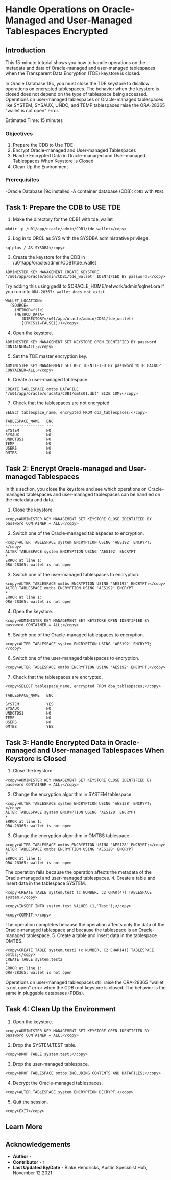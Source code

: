 # Handle Operations on Oracle-Managed and User-Managed Tablespaces Encrypted</copy>

## Introduction

This 15-minute tutorial shows you how to handle operations on the metadata and data of Oracle-managed and user-managed tablespaces when the Transparent Data Encryption (TDE) keystore is closed.

In Oracle Database 18c, you must close the TDE keystore to disallow operations on encrypted tablespaces. The behavior when the keystore is closed does not depend on the type of tablespace being accessed. Operations on user-managed tablespaces or Oracle-managed tablespaces like SYSTEM, SYSAUX, UNDO, and TEMP tablespaces raise the ORA-28365 "wallet is not open" error.

Estimated Time: 15 minutes

### Objectives
1. Prepare the CDB to Use TDE
2. Encrypt Oracle-managed and User-managed Tablespaces
3. Handle Encrypted Data in Oracle-managed and User-managed Tablespaces When Keystore is Closed
4. Clean Up the Environment

### Prerequisites
-Oracle Database 19c installed
-A container database (CDB): `CDB1` with `PDB1`

## Task 1: Prepare the CDB to USE TDE
1. Make the directory for the CDB1 with tde_wallet
```
mkdir -p /u01/app/oracle/admin/CDB1/tde_wallet</copy>
```
2. Log in to ORCL as SYS with the SYSDBA administrative privilege.
```
sqlplus / AS SYSDBA</copy>
```
3. Create the keystore for the CDB in /u01/app/oracle/admin/CDB1/tde_wallet
```
ADMINISTER KEY MANAGEMENT CREATE KEYSTORE '/u01/app/oracle/admin/CDB1/tde_wallet' IDENTIFIED BY password;</copy>

```
Try adding this using gedit to $ORACLE_HOME/network/admin/sqlnet.ora if you run into `ORA-28367: wallet does not exist`
```
WALLET_LOCATION=
  (SOURCE=
    (METHOD=file)
    (METHOD_DATA=
       (DIRECTORY=/u01/app/oracle/admin/CDB1/tde_wallet)
       [(PKCS11=FALSE)]))</copy>
 ```
4. Open the keystore.
```
ADMINISTER KEY MANAGEMENT SET KEYSTORE OPEN IDENTIFIED BY password CONTAINER=ALL;</copy>
```
5. Set the TDE master encryption key.
```
ADMINISTER KEY MANAGEMENT SET KEY IDENTIFIED BY password WITH BACKUP CONTAINER=ALL;</copy>
```
6. Create a user-managed tablespace.
```
CREATE TABLESPACE omtbs DATAFILE '/u01/app/oracle/oradata/CDB1/omts01.dbf' SIZE 10M;</copy>
```
7. Check that the tablespaces are not encrypted.
```
SELECT tablespace_name, encrypted FROM dba_tablespaces;</copy>

TABLESPACE_NAME   ENC
----------------- ---
SYSTEM            NO
SYSAUX            NO
UNDOTBS1          NO
TEMP              NO
USERS             NO
OMTBS             NO
```

## Task 2: Encrypt Oracle-managed and User-managed Tablespaces
In this section, you close the keystore and see which operations on Oracle-managed tablespaces and user-managed tablespaces can be handled on the metadata and data.

1. Close the keystore.
```
<copy>ADMINISTER KEY MANAGEMENT SET KEYSTORE CLOSE IDENTIFIED BY password CONTAINER = ALL;</copy>
```
2. Switch one of the Oracle-managed tablespaces to encryption.
```
<copy>ALTER TABLESPACE system ENCRYPTION USING 'AES192' ENCRYPT;</copy>
ALTER TABLESPACE system ENCRYPTION USING 'AES192' ENCRYPT
*
ERROR at line 1:
ORA-28365: wallet is not open
```
3. Switch one of the user-managed tablespaces to encryption.
```
<copy>ALTER TABLESPACE omtbs ENCRYPTION USING 'AES192' ENCRYPT;</copy>
ALTER TABLESPACE omtbs ENCRYPTION USING 'AES192' ENCRYPT
*
ERROR at line 1:
ORA-28365: wallet is not open
```
4. Open the keystore.
```
<copy>ADMINISTER KEY MANAGEMENT SET KEYSTORE OPEN IDENTIFIED BY password CONTAINER = ALL;</copy>
```
5. Switch one of the Oracle-managed tablespaces to encryption.
```
<copy>ALTER TABLESPACE system ENCRYPTION USING 'AES192' ENCRYPT;</copy>
```
6. Switch one of the user-managed tablespaces to encryption.
```
<copy>ALTER TABLESPACE omtbs ENCRYPTION USING 'AES192' ENCRYPT;</copy>
```
7. Check that the tablespaces are encrypted.
```
<copy>SELECT tablespace_name, encrypted FROM dba_tablespaces;</copy>

TABLESPACE_NAME   ENC
----------------- ---
SYSTEM            YES
SYSAUX            NO
UNDOTBS1          NO
TEMP              NO
USERS             NO
OMTBS             YES
```
## Task 3: Handle Encrypted Data in Oracle-managed and User-managed Tablespaces When Keystore is Closed
1. Close the keystore.
```
<copy>ADMINISTER KEY MANAGEMENT SET KEYSTORE CLOSE IDENTIFIED BY password CONTAINER = ALL;</copy>
```
2. Change the encryption algorithm in SYSTEM tablespace.
```
<copy>ALTER TABLESPACE system ENCRYPTION USING 'AES128' ENCRYPT;</copy>
ALTER TABLESPACE system ENCRYPTION USING 'AES128' ENCRYPT
*
ERROR at line 1:
ORA-28365: wallet is not open
```
3. Change the encryption algorithm in OMTBS tablespace.
```
<copy>ALTER TABLESPACE omtbs ENCRYPTION USING 'AES128' ENCRYPT;</copy>
ALTER TABLESPACE omtbs ENCRYPTION USING 'AES128' ENCRYPT
*
ERROR at line 1:
ORA-28365: wallet is not open
```
The operation fails because the operation affects the metadata of the Oracle-managed and user-managed tablespaces.
4. Create a table and insert data in the tablespace SYSTEM.
```
<copy>CREATE TABLE system.test (c NUMBER, C2 CHAR(4)) TABLESPACE system;</copy>
```
```
<copy>INSERT INTO system.test VALUES (1,'Test');</copy>
```
```
<copy>COMMIT;</copy>
```
The operation completes because the operation affects only the data of the Oracle-managed tablespace and because the tablespace is an Oracle-managed tablespace.
5. Create a table and insert data in the tablespace OMTBS.
```
<copy>CREATE TABLE system.test2 (c NUMBER, C2 CHAR(4)) TABLESPACE omtbs;</copy>
CREATE TABLE system.test2
*
ERROR at line 1:
ORA-28365: wallet is not open
```
Operations on user-managed tablespaces still raise the ORA-28365 "wallet is not open" error when the CDB root keystore is closed.
The behavior is the same in pluggable databases (PDBs).

## Task 4: Clean Up the Environment
1. Open the keystore.
```
<copy>ADMINISTER KEY MANAGEMENT SET KEYSTORE OPEN IDENTIFIED BY password CONTAINER = ALL;</copy>
```
2. Drop the SYSTEM.TEST table.
```
<copy>DROP TABLE system.test;</copy>
```
3. Drop the user-managed tablespace.
```
<copy>DROP TABLESPACE omtbs INCLUDING CONTENTS AND DATAFILES;</copy>
```
4. Decrypt the Oracle-managed tablespaces.
```
<copy>ALTER TABLESPACE system ENCRYPTION DECRYPT;</copy>
```
5. Quit the session.<copy>
```
<copy>EXIT</copy>
```
## Learn More


## Acknowledgements

- **Author** -
- **Contributor** - r
- **Last Updated By/Date** - Blake Hendricks, Austin Specialist Hub, November 12 2021
